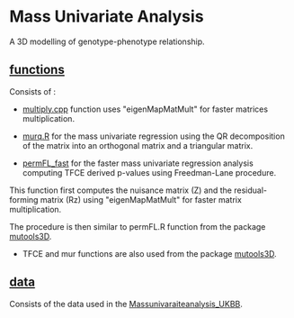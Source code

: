 
# Mass Univariate Analysis 

A 3D modelling of genotype-phenotype relationship.  

## [functions](https://github.com/ImperialCollegeLondon/HCM_expressivity/tree/master/statistical_analysis/functions)

Consists of : 

* [multiply.cpp](https://github.com/ImperialCollegeLondon/HCM_expressivity/tree/master/statistical_analysis/functions/multiply.cpp) function uses "eigenMapMatMult" for faster matrices multiplication.

* [murq.R](https://github.com/ImperialCollegeLondon/HCM_expressivity/tree/master/statistical_analysis/functions/murq.R) for the mass univariate regression using the QR decomposition of the matrix into an orthogonal matrix and a triangular matrix.

* [permFL_fast](https://github.com/ImperialCollegeLondon/HCM_expressivity/blob/master/statistical_analysis/functions/permFL_fast.R) for the faster mass univariate regression analysis computing TFCE derived p-values using Freedman-Lane procedure.

This function first computes the nuisance matrix (Z) and the residual-forming matrix (Rz) using "eigenMapMatMult" for faster matrix multiplication. 

The procedure is then similar to permFL.R function from the package [mutools3D](https://github.com/UK-Digital-Heart-Project/mutools3D).

* TFCE and mur functions are also used from the package [mutools3D](https://github.com/UK-Digital-Heart-Project/mutools3D).

## [data](https://github.com/ImperialCollegeLondon/HCM_expressivity/tree/master/statistical_analysis/data)

Consists of the data used in the [Massunivaraiteanalysis_UKBB]().

